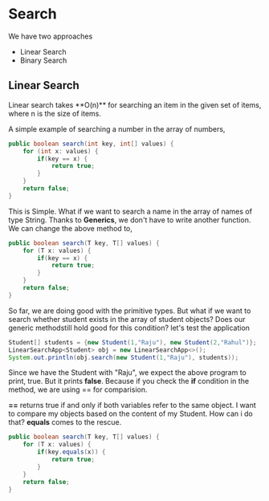 <h1>Search</h1>
We have two approaches
<ul>
  <li>Linear Search</li>
  <li>Binary Search</li>
</ul>

<h2> Linear Search </h2>
Linear search takes **O(n)** for searching an item in the given set of items, where n is the size of items.

A simple example of searching a number in the array of numbers,

```java
public boolean search(int key, int[] values) {
	for (int x: values) {
		if(key == x) {
			return true;
		}	
	}
	return false;
}
```

This is Simple. What if we want to search a name in the array of names of type String. Thanks to **Generics**, we don't have to write another function. We can change the above method to,
```java
public boolean search(T key, T[] values) {
	for (T x: values) {
		if(key == x) {
			return true;
		}		
	}
	return false;
}
```
So far, we are doing good with the primitive types. But what if we want to search whether student exists in the array of student objects? Does our generic methodstill hold good for this condition? let's test the application
```java
Student[] students = {new Student(1,"Raju"), new Student(2,"Rahul")};
LinearSearchApp<Student> obj = new LinearSearchApp<>();
System.out.println(obj.search(new Student(1,"Raju"), students));
```

Since we have the Student with "Raju", we expect the above program to print, true. But it prints **false**. Because if you check the **if** condition in the method, we are using == for comparision.

**==** returns true if and only if both variables refer to the same object. I want to compare my objects based on the content of my Student. How can i do that? **equals** comes to the rescue.
```java
public boolean search(T key, T[] values) {
	for (T x: values) {
		if(key.equals(x)) {
			return true;
		}	
	}
	return false;
}
```
